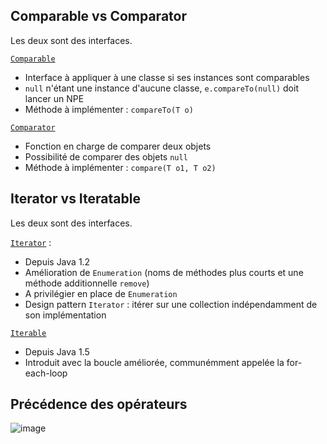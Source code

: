 ## Comparable vs Comparator

Les deux sont des interfaces.

[`Comparable`](https://docs.oracle.com/en/java/javase/22/docs/api/java.base/java/lang/Comparable.html)
- Interface à appliquer à une classe si ses instances sont comparables
- `null` n'étant une instance d'aucune classe, `e.compareTo(null)` doit lancer un NPE
- Méthode à implémenter : `compareTo(T o)`

[`Comparator`](https://docs.oracle.com/en/java/javase/22/docs/api/java.base/java/util/Comparator.html)
- Fonction en charge de comparer deux objets
- Possibilité de comparer des objets `null`
- Méthode à implémenter : `compare(T o1, T o2)`

## Iterator vs Iteratable

Les deux sont des interfaces.

[`Iterator`](https://docs.oracle.com/en/java/javase/22/docs/api/java.base/java/util/Iterator.html) :
- Depuis Java 1.2
- Amélioration de `Enumeration` (noms de méthodes plus courts et une méthode additionnelle `remove`) 
- A privilégier en place de `Enumeration`
- Design pattern `Iterator` : itérer sur une collection indépendamment de son implémentation

[`Iterable`](https://docs.oracle.com/en/java/javase/22/docs/api/java.base/java/lang/Iterable.html)
- Depuis Java 1.5
- Introduit avec la boucle améliorée, communémment appelée la for-each-loop

## Précédence des opérateurs

![image](https://github.com/user-attachments/assets/ebc25d8d-a9c4-4d20-afea-ffe182886cde)
